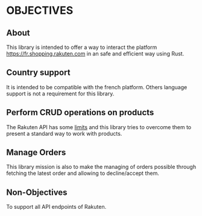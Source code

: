 # OBJECTIVES

## About

This library is intended to offer a way to interact the platform https://fr.shopping.rakuten.com in an safe and efficient way using Rust.

## Country support

It is intended to be compatible with the french platform. Others language support is not a requirement for this library.

## Perform CRUD operations on products

The Rakuten API has some [limits](../Rakuten_API_Limits.md) and this library tries to overcome them to present a standard way to work with products.

## Manage Orders

This library mission is also to make the managing of orders possible through fetching the latest order and allowing to decline/accept them.

## Non-Objectives

To support all API endpoints of Rakuten.
